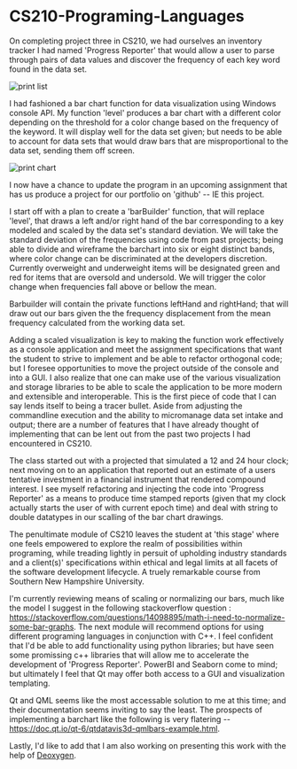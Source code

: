 # CS210-Programing-Languages

On completing project three in CS210, we had ourselves an inventory tracker I had named 'Progress Reporter' that would allow a user to parse through pairs of data values and discover the frequency of each key word found in the data set.

![print list](https://github.com/eduardodothost/CS210-Programing-Languages/assets/78989515/a71329da-621c-48d6-9a64-055584fe8818)

I had fashioned a bar chart function for data visualization using Windows console API. My function 'level' produces a bar chart with a different color depending on the threshold for a color change based on the frequency of the keyword. It will display well for the data set given; but needs to be able to account for data sets that would draw bars that are misproportional to the data set, sending them off screen.

![print chart](https://github.com/eduardodothost/CS210-Programing-Languages/assets/78989515/55cbc82d-49cb-477a-ab74-74ba2109f0e9)


I now have a chance to update the program in an upcoming assignment that has us produce a project for our portfolio on 'github' --  IE this project.

I start off with a plan to create a 'barBuilder' function, that will replace 'level', that draws a left and/or right hand of the bar corresponding to a key modeled and scaled by the data set's standard deviation. We will take the standard deviation of the frequencies using code from past projects; being able to divide and wireframe the barchart into six or eight distinct bands, where color change can be discriminated at the developers discretion. Currently overweight and underweight items will be designated green and red for items that are oversold and undersold. We will trigger the color change when frequencies fall above or bellow the mean.

Barbuilder will contain the private functions leftHand and rightHand; that will draw out our bars given the the frequency displacement from the mean frequency calculated from the working data set.

Adding a scaled visualization is key to making the function work effectively as a console application and meet the assignment specifications that want the student to strive to implement and be able to refactor orthogonal code; but I foresee opportunities to move the project outside of the console and into a GUI. I also realize that one can make use of the various visualization and storage libraries to be able to scale the application to be more modern and extensible and interoperable. This is the first piece of code that I can say lends itself to being a tracer bullet. Aside from adjusting the commandline execution and the ability to micromanage data set intake and output; there are a number of features that I have already thought of implementing that can be lent out from the past two projects I had encountered in CS210.

The class started out with a projected that simulated a 12 and 24 hour clock; next moving on to an application that reported out an estimate of a users tentative investment in a financial instrument that rendered compound interest. I see myself refactoring and injecting the code into 'Progress Reporter' as a means to produce time stamped reports (given that my clock actually starts the user of with current epoch time) and deal with string to double datatypes in our scalling of the bar chart drawings.

The penultimate module of CS210 leaves the student at 'this stage' where one feels empowered to explore the realm of possibilities within programing, while treading lightly in persuit of upholding industry standards and a client(s)' specifications within ethical and legal limits at all facets of the software development lifecycle. A truely remarkable course from Southern New Hampshire University.

I'm currently reviewing means of scaling or normalizing our bars, much like the model I suggest in the following stackoverflow question : https://stackoverflow.com/questions/14098895/math-i-need-to-normalize-some-bar-graphs. The next module will recommend options for using different programing languages in conjunction with C++. I feel confident that I'd be able to add functionality using python libraries; but have seen some promissing c++ libraries that will allow me to accelerate the development of 'Progress Reporter'. PowerBI and Seaborn come to mind; but ultimately I feel that Qt may offer both access to a GUI and visualization templating.

Qt and QML seems like the most accessable solution to me at this time; and their documentation seems inviting to say the least. The prospects of implementing a barchart like the following is very flatering -- https://doc.qt.io/qt-6/qtdatavis3d-qmlbars-example.html. 

Lastly, I'd like to add that I am also working on presenting this work with the help of [Deoxygen](https://doxygen.nl).
